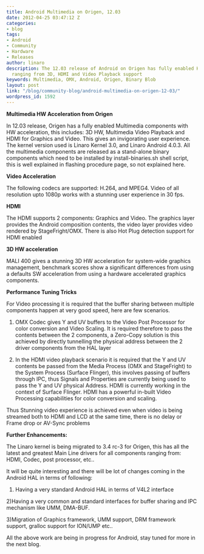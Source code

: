 ```yaml
---
title: Android Multimedia on Origen, 12.03
date: 2012-04-25 03:47:12 Z
categories:
- blog
tags:
- Android
- Community
- Hardware
- Releases
author: linaro
description: The 12.03 release of Android on Origen has fully enabled HW acceleration
  ranging from 3D, HDMI and Video Playback support
keywords: Multimedia, OMX, Android, Origen, Binary Blob
layout: post
link: "/blog/community-blog/android-multimedia-on-origen-12-03/"
wordpress_id: 1592
---
```


**Multimedia HW Acceleration from Origen**

In 12.03 release, Origen has a fully enabled Multimedia components with HW acceleration, this includes: 3D HW, Multimedia Video Playback and HDMI for Graphics and Video. This gives an invigorating user experience. The kernel version used is Linaro Kernel 3.0, and Linaro Android 4.0.3. All the multimedia components are released as a stand-alone binary components which need to be installed by install-binaries.sh shell script, this is well explained in flashing procedure page, so not explained here.

**Video Acceleration**

The following codecs are supported: H.264, and MPEG4. Video of all resolution upto 1080p works with a stunning user experience in 30 fps.

**HDMI**

The HDMI supports 2 components: Graphics and Video. The graphics layer provides the Android composition contents, the video layer provides video rendered by StageFright/OMX. There is also Hot Plug detection support for HDMI enabled

**3D HW acceleration**

MALI 400 gives a stunning 3D HW acceleration for system-wide graphics management, benchmark scores show a significant differences from using a defaults SW acceleration from using a hardware accelerated graphics components.

**Performance Tuning Tricks**

For Video processing it is required that the buffer sharing between multiple components happen at very good speed, here are few scenarios.

1) OMX Codec gives Y and UV buffers to the Video Post Processor for color conversion and Video Scaling. It is required therefore to pass the contents between the 2 components, a Zero-Copy solution is this achieved by directly tunnelling the physical address between the 2 driver components from the HAL layer

2) In the HDMI video playback scenario it is required that the Y and UV contents be passed from the Media Process (OMX and StageFright) to the System Process (Surface Flinger), this involves passing of buffers through IPC, thus Signals and Properties are currently being used to pass the Y and UV physical Address. HDMI is currently working in the context of Surface Flinger. HDMI has a powerful in-built Video Processing capabilities for color conversion and scaling.

Thus Stunning video experience is achieved even when video is being streamed both to HDMI and LCD at the same time, there is no delay or Frame drop or AV-Sync problems

**Further Enhancements:**

The Linaro kernel is being migrated to 3.4 rc-3 for Origen, this has all the latest and greatest Main Line drivers for all components ranging from: HDMI, Codec, post processor, etc..

It will be quite interesting and there will be lot of changes coming in the Android HAL in terms of following:

1) Having a very standard Android HAL in terms of V4L2 interface

2)Having a very common and standard interfaces for buffer sharing and IPC mechanism like UMM, DMA-BUF.

3)Migration of Graphics framework, UMM support, DRM framework support, gralloc support for ION/UMP etc..

All the above work are being in progress for Android, stay tuned for more in the next blog.